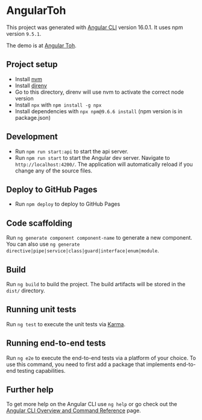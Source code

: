 # AngularToh

This project was generated with [Angular CLI](https://github.com/angular/angular-cli) version 16.0.1.
It uses npm version `9.5.1`.

The demo is at [Angular Toh](https://phucnguyen81.github.io/angular-toh).

## Project setup

- Install [nvm](https://github.com/nvm-sh/nvm)
- Install [direnv](https://direnv.net/)
- Go to this directory, direnv will use nvm to activate the correct node version
- Install `npx` with `npm install -g npx`
- Install dependencies with `npx npm@9.6.6 install` (npm version is in package.json)

## Development

- Run `npm run start:api` to start the api server.
- Run `npm run start` to start the Angular dev server. Navigate to `http://localhost:4200/`. The application will automatically reload if you change any of the source files.

## Deploy to GitHub Pages

- Run `npm deploy` to deploy to GitHub Pages

## Code scaffolding

Run `ng generate component component-name` to generate a new component. You can also use `ng generate directive|pipe|service|class|guard|interface|enum|module`.

## Build

Run `ng build` to build the project. The build artifacts will be stored in the `dist/` directory.

## Running unit tests

Run `ng test` to execute the unit tests via [Karma](https://karma-runner.github.io).

## Running end-to-end tests

Run `ng e2e` to execute the end-to-end tests via a platform of your choice. To use this command, you need to first add a package that implements end-to-end testing capabilities.

## Further help

To get more help on the Angular CLI use `ng help` or go check out the [Angular CLI Overview and Command Reference](https://angular.io/cli) page.
